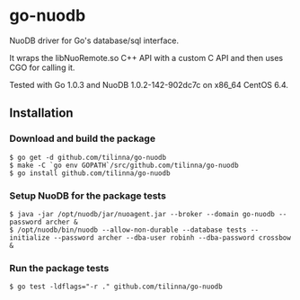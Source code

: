 go-nuodb
========

NuoDB driver for Go's database/sql interface.

It wraps the libNuoRemote.so C++ API with a custom C API and then uses CGO for calling it.

Tested with Go 1.0.3 and NuoDB 1.0.2-142-902dc7c on x86_64 CentOS 6.4.

## Installation

### Download and build the package

```shell
$ go get -d github.com/tilinna/go-nuodb
$ make -C `go env GOPATH`/src/github.com/tilinna/go-nuodb
$ go install github.com/tilinna/go-nuodb
```

### Setup NuoDB for the package tests

```shell
$ java -jar /opt/nuodb/jar/nuoagent.jar --broker --domain go-nuodb --password archer &
$ /opt/nuodb/bin/nuodb --allow-non-durable --database tests --initialize --password archer --dba-user robinh --dba-password crossbow &
```

### Run the package tests

```shell
$ go test -ldflags="-r ." github.com/tilinna/go-nuodb
```
